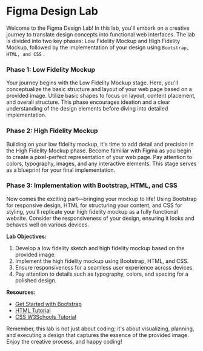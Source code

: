 # Figma Design Lab

Welcome to the Figma Design Lab! In this lab, you'll embark on a creative journey to translate design concepts into functional web interfaces. The lab is divided into two key phases: Low Fidelity Mockup and High Fidelity Mockup, followed by the implementation of your design using `Bootstrap, HTML, and CSS` .

### Phase 1: Low Fidelity Mockup

Your journey begins with the Low Fidelity Mockup stage. Here, you'll conceptualize the basic structure and layout of your web page based on a provided image. Utilize basic shapes to focus on layout, content placement, and overall structure. This phase encourages ideation and a clear understanding of the design elements before diving into detailed implementation.

### Phase 2: High Fidelity Mockup

Building on your low fidelity mockup, it's time to add detail and precision in the High Fidelity Mockup phase. Become familiar with Figma as you begin to create a pixel-perfect representation of your web page. Pay attention to colors, typography, images, and any interactive elements. This stage serves as a blueprint for your final implementation.

### Phase 3: Implementation with Bootstrap, HTML, and CSS

Now comes the exciting part—bringing your mockup to life! Using Bootstrap for responsive design, HTML for structuring your content, and CSS for styling, you'll replicate your high fidelity mockup as a fully functional website. Consider the responsiveness of your design, ensuring it looks and behaves well on various devices.

**Lab Objectives:**
1. Develop a low fidelity sketch and high fidelity mockup based on the provided image.
2. Implement the high fidelity mockup using Bootstrap, HTML, and CSS.
3. Ensure responsiveness for a seamless user experience across devices.
4. Pay attention to details such as typography, colors, and spacing for a polished design.

**Resources:**
* [Get Started with Bootstrap](https://getbootstrap.com)
* [HTML Tutorial](https://www.w3schools.com/html)
* [CSS W3Schools Tutorial](https://www.w3schools.com/css)

Remember, this lab is not just about coding; it's about visualizing, planning, and executing a design that captures the essence of the provided image. Enjoy the creative process, and happy coding!
